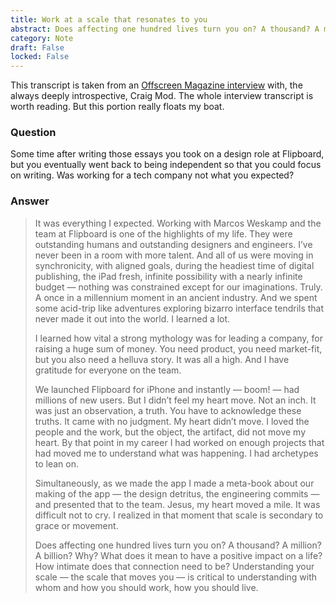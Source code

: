 ```yaml
---
title: Work at a scale that resonates to you
abstract: Does affecting one hundred lives turn you on? A thousand? A million? A billion? Why? What does it mean to have a positive impact on a life? How intimate does that connection need to be? Understanding your scale — the scale that moves you — is critical to understanding with whom and how you should work, how you should live.
category: Note
draft: False
locked: False
---
```

This transcript is taken from an [Offscreen Magazine interview](https://craigmod.com/essays/offscreen_interview/) with, the always deeply introspective, Craig Mod. The whole interview transcript is worth reading. But this portion really floats my boat.

### Question
Some time after writing those essays you took on a design role at Flipboard, but you eventually went back to being independent so that you could focus on writing. Was working for a tech company not what you expected?

### Answer
>It was everything I expected. Working with Marcos Weskamp and the team at Flipboard is one of the highlights of my life. They were outstanding humans and outstanding designers and engineers. I’ve never been in a room with more talent. And all of us were moving in synchronicity, with aligned goals, during the headiest time of digital publishing, the iPad fresh, infinite possibility with a nearly infinite budget — nothing was constrained except for our imaginations. Truly. A once in a millennium moment in an ancient industry. And we spent some acid-trip like adventures exploring bizarro interface tendrils that never made it out into the world. I learned a lot.
>
>I learned how vital a strong mythology was for leading a company, for raising a huge sum of money. You need product, you need market-fit, but you also need a helluva story. It was all a high. And I have gratitude for everyone on the team.
>
>We launched Flipboard for iPhone and instantly — boom! — had millions of new users. But I didn’t feel my heart move. Not an inch. It was just an observation, a truth. You have to acknowledge these truths. It came with no judgment. My heart didn’t move. I loved the people and the work, but the object, the artifact, did not move my heart. By that point in my career I had worked on enough projects that had moved me to understand what was happening. I had archetypes to lean on.
>
>Simultaneously, as we made the app I made a meta-book about our making of the app — the design detritus, the engineering commits — and presented that to the team. Jesus, my heart moved a mile. It was difficult not to cry. I realized in that moment that scale is secondary to grace or movement.
>
>Does affecting one hundred lives turn you on? A thousand? A million? A billion? Why? What does it mean to have a positive impact on a life? How intimate does that connection need to be? Understanding your scale — the scale that moves you — is critical to understanding with whom and how you should work, how you should live.

